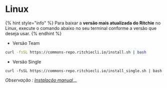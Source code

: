 # Linux

{% hint style="info" %}
Para baixar a **versão mais atualizada do Ritchie** no Linux, execute o comando abaixo no seu terminal conforme a versão que deseja usar.
{% endhint %}

* Versão Team 

```bash
curl -fsSL https://commons-repo.ritchiecli.io/install.sh | bash
```

* Versão Single

```text
curl -fsSL https://commons-repo.ritchiecli.io/install_single.sh | bash
```

_Observação :_ [_Instalação manual_](instalacao-manual.md)\_\_

